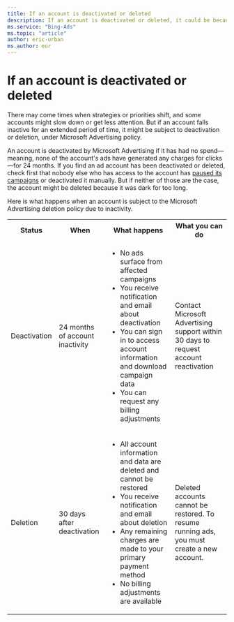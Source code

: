 ```yaml
---
title: If an account is deactivated or deleted
description: If an account is deactivated or deleted, it could be because an owner or manager closed it, or it was deactivated under Microsoft Advertising policy for being inactive too long. Here's what that means and what you can do.
ms.service: "Bing-Ads"
ms.topic: "article"
author: eric-urban
ms.author: eur
---
```


# If an account is deactivated or deleted

There may come times when strategies or priorities shift, and some accounts might slow down or get less attention. But if an account falls inactive for an extended period of time, it might be subject to deactivation or deletion, under Microsoft Advertising policy.

An account is deactivated by Microsoft Advertising if it has had no spend—meaning, none of the account's ads have generated any charges for clicks—for 24 months.   If you find an ad account has been deactivated or deleted, check first that nobody else who has access to the account has [paused its campaigns](./hlp_BA_PROC_PauseEnableCampaign.md) or deactivated it manually. But if neither of those are the case, the account might be deleted because it was dark for too long.

Here is what happens when an account is subject to the Microsoft Advertising deletion policy due to inactivity.

<table>
  <tr>
    <th>Status</th>
    <th>When</th>
    <th>What happens</th>
    <th>What you can do</th>
  </tr>
  <tr>
    <td>Deactivation</td>
    <td>24 months of account inactivity</td>
    <td>
      <ul type="unordered">
        <li>No ads surface from affected campaigns</li>
        <li>You receive notification and email about deactivation</li>
        <li>
            You can sign in to access account information and download campaign data
          </li>
        <li>You can request any billing adjustments</li>
      </ul>
    </td>
    <td>Contact Microsoft Advertising support within 30 days to request account reactivation</td>
  </tr>
  <tr>
    <td>Deletion</td>
    <td>30 days after deactivation</td>
    <td>
      <ul type="unordered">
        <li>All account information and data are deleted and cannot be restored</li>
        <li>You receive notification and email about deletion</li>
        <li>
            Any remaining charges are made to your primary payment method</li>
        <li>No billing adjustments are available</li>
      </ul>
    </td>
    <td>Deleted accounts cannot be restored. To resume running ads, you must create a new account.</td>
  </tr>
</table>


